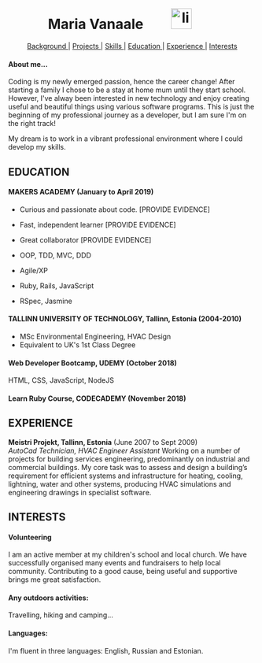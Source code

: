 <h1 align="center">Maria Vanaale <a href="https://www.linkedin.com/in/maria-vanaale-b0038447/">
<img src="https://www.iconfinder.com/data/icons/free-social-icons/67/linkedin_circle_color-512.png" alt="linkedin" hspace="50" height="42" width="42"></h1>
 
 <div align="center">
    
[Background ](#background) | 
[Projects ](#projects) | 
[Skills ](#skills) | 
[Education ](#education) | 
[Experience ](#experience) | 
[Interests ](#interests)

</div>


#### About me...
Coding is my newly emerged passion, hence the career change! After starting a family I chose to be a stay at home mum until they start school. However, I've alway been interested in new technology and enjoy creating useful and beautiful things using various software programs. This is just the beginning of my professional journey as a developer, but I am sure I'm on the right track!

My dream is to work in a vibrant professional environment where I could develop my skills.

## EDUCATION

#### MAKERS ACADEMY (January to April 2019)

- Curious and passionate about code. [PROVIDE EVIDENCE]
- Fast, independent learner [PROVIDE EVIDENCE]
- Great collaborator [PROVIDE EVIDENCE]

- OOP, TDD, MVC, DDD
- Agile/XP
- Ruby, Rails, JavaScript
- RSpec, Jasmine

#### TALLINN UNIVERSITY OF TECHNOLOGY, Tallinn, Estonia (2004-2010)

- MSc Environmental Engineering, HVAC Design
- Equivalent to UK's 1st Class Degree

#### Web Developer Bootcamp, UDEMY (October 2018)
HTML, CSS, JavaScript, NodeJS

#### Learn Ruby Course, CODECADEMY (November 2018)

## EXPERIENCE

**Meistri Projekt, Tallinn, Estonia** (June 2007 to Sept 2009)    
*AutoCad Technician, HVAC Engineer Assistant*
 Working on a number of projects for building services engineering, predominantly on industrial and commercial buildings. My core task was to assess and design a building’s requirement for efficient systems and infrastructure for heating, cooling, lightning, water and other systems, producing HVAC simulations and engineering drawings in specialist software.

## INTERESTS
#### Volunteering   
I am an active member at my children's school and local church. We have successfully organised many events and fundraisers to help local community. Contributing to a good cause, being useful and supportive brings me great satisfaction.

#### Any outdoors activities: 
Travelling, hiking and camping...
#### Languages:
I'm fluent in three languages: English, Russian and Estonian.
